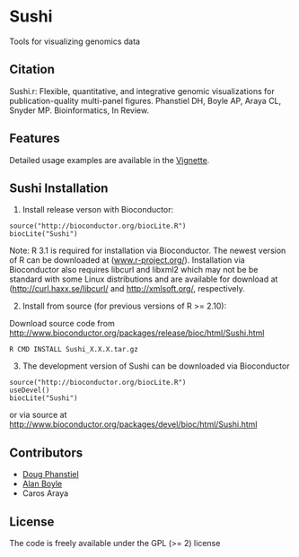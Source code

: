 # Sushi

Tools for visualizing genomics data

## Citation

Sushi.r: Flexible, quantitative, and integrative genomic visualizations for publication-quality multi-panel figures.
Phanstiel DH, Boyle AP, Araya CL, Snyder MP. Bioinformatics, In Review. 


## Features

Detailed usage examples are available in the [Vignette](https://github.com/dphansti/Sushi/blob/master/vignettes/Sushi.pdf?raw=true).

## Sushi Installation


1. Install release verson with Bioconductor:

 ```
 source("http://bioconductor.org/biocLite.R")
 biocLite("Sushi")
 ```

 Note: R 3.1 is required for installation via Bioconductor. The newest version of R can be downloaded at (www.r-project.org/).  Installation via Bioconductor also requires libcurl and libxml2 which may not be be standard with some Linux distributions and are available for download at (http://curl.haxx.se/libcurl/ and http://xmlsoft.org/, respectively.


2. Install from source (for previous versions of R >= 2.10):

 Download source code from http://www.bioconductor.org/packages/release/bioc/html/Sushi.html

 ```
 R CMD INSTALL Sushi_X.X.X.tar.gz
 ```

3. The development version of Sushi can be downloaded via Bioconductor

 ```
 source("http://bioconductor.org/biocLite.R")
 useDevel()
 biocLite("Sushi")
 ```

 or via source at http://www.bioconductor.org/packages/devel/bioc/html/Sushi.html


## Contributors

* [Doug Phanstiel](https://github.com/dphansti)
* [Alan Boyle](https://github.com/aboyle)
* Caros Araya

## License
The code is freely available under the GPL (>= 2) license
